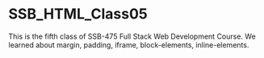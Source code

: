 # SSB_HTML_Class05
This is the fifth class of SSB-475 Full Stack Web Development Course. We learned about margin, padding, iframe, block-elements, inline-elements.
